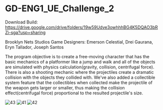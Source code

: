 # GD-ENG1_UE_Challenge_2

Download Build: https://drive.google.com/drive/folders/19w59Udve3owhhhBG4K5DQAO3bRZi-sga?usp=sharing

Brooklyn Nets Studios Game Designers: Emerson Celestial, Drei Gaurana, Eryn Tallador, Joseph Santos

The program objective is to create a free-moving character that has the basic mechanics of a platformer like a jump and walk and all of the objects are simulated with physics calculation(gravity, collision, centrifugal force). There is also a shooting mechanic where the projectiles create a dramatic collision with the objects they collided with. We've also added a collectible system feature that the collectibles when collected make the projectile of the weapon gets larger or smaller, thus making the collision effect(centrifugal force) proportional to the resulted projectile's size.

![43](https://user-images.githubusercontent.com/80930588/177772576-d027e427-ecd5-45e0-940c-243e59c27403.PNG)
![41](https://user-images.githubusercontent.com/80930588/177772584-0ed26205-5e61-4f24-90c4-d58f7eaa063a.png)
![42](https://user-images.githubusercontent.com/80930588/177772587-e032fecb-9693-444a-b256-1b93af8d7bad.PNG)
